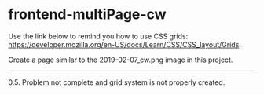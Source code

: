 # frontend-multiPage-cw

Use the link below to remind you how to use CSS grids: https://developer.mozilla.org/en-US/docs/Learn/CSS/CSS_layout/Grids.

Create a page similar to the 2019-02-07_cw.png image in this project.
<hr>
0.5. Problem not complete and grid system is not properly created.